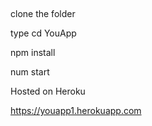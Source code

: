 ##
clone the folder 

type cd YouApp

npm install

num start

Hosted on Heroku

https://youapp1.herokuapp.com
